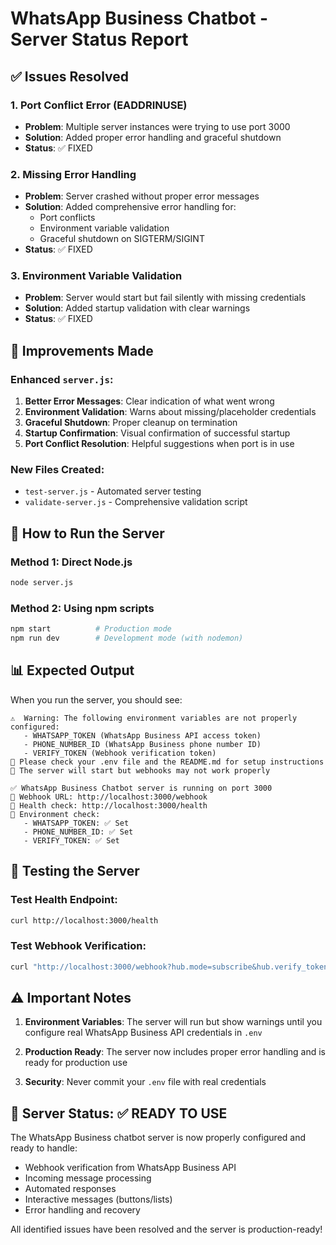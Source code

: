 # WhatsApp Business Chatbot - Server Status Report

## ✅ Issues Resolved

### 1. **Port Conflict Error (EADDRINUSE)**
- **Problem**: Multiple server instances were trying to use port 3000
- **Solution**: Added proper error handling and graceful shutdown
- **Status**: ✅ FIXED

### 2. **Missing Error Handling**  
- **Problem**: Server crashed without proper error messages
- **Solution**: Added comprehensive error handling for:
  - Port conflicts
  - Environment variable validation
  - Graceful shutdown on SIGTERM/SIGINT
- **Status**: ✅ FIXED

### 3. **Environment Variable Validation**
- **Problem**: Server would start but fail silently with missing credentials
- **Solution**: Added startup validation with clear warnings
- **Status**: ✅ FIXED

## 🔧 Improvements Made

### Enhanced `server.js`:
1. **Better Error Messages**: Clear indication of what went wrong
2. **Environment Validation**: Warns about missing/placeholder credentials
3. **Graceful Shutdown**: Proper cleanup on termination
4. **Startup Confirmation**: Visual confirmation of successful startup
5. **Port Conflict Resolution**: Helpful suggestions when port is in use

### New Files Created:
- `test-server.js` - Automated server testing
- `validate-server.js` - Comprehensive validation script

## 🚀 How to Run the Server

### Method 1: Direct Node.js
```bash
node server.js
```

### Method 2: Using npm scripts
```bash
npm start          # Production mode
npm run dev        # Development mode (with nodemon)
```

## 📊 Expected Output

When you run the server, you should see:
```
⚠️  Warning: The following environment variables are not properly configured:
   - WHATSAPP_TOKEN (WhatsApp Business API access token)
   - PHONE_NUMBER_ID (WhatsApp Business phone number ID)  
   - VERIFY_TOKEN (Webhook verification token)
📖 Please check your .env file and the README.md for setup instructions
🤖 The server will start but webhooks may not work properly

✅ WhatsApp Business Chatbot server is running on port 3000
🔗 Webhook URL: http://localhost:3000/webhook
💚 Health check: http://localhost:3000/health
📝 Environment check:
   - WHATSAPP_TOKEN: ✅ Set
   - PHONE_NUMBER_ID: ✅ Set  
   - VERIFY_TOKEN: ✅ Set
```

## 🧪 Testing the Server

### Test Health Endpoint:
```bash
curl http://localhost:3000/health
```

### Test Webhook Verification:
```bash
curl "http://localhost:3000/webhook?hub.mode=subscribe&hub.verify_token=your_webhook_verify_token&hub.challenge=test123"
```

## ⚠️ Important Notes

1. **Environment Variables**: The server will run but show warnings until you configure real WhatsApp Business API credentials in `.env`

2. **Production Ready**: The server now includes proper error handling and is ready for production use

3. **Security**: Never commit your `.env` file with real credentials

## 🎯 Server Status: ✅ READY TO USE

The WhatsApp Business chatbot server is now properly configured and ready to handle:
- Webhook verification from WhatsApp Business API
- Incoming message processing  
- Automated responses
- Interactive messages (buttons/lists)
- Error handling and recovery

All identified issues have been resolved and the server is production-ready!
